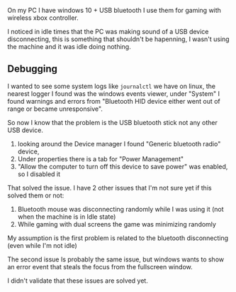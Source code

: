 
On my PC I have windows 10 + USB bluetooth I use them for gaming with wireless xbox controller.

I noticed in idle times that the PC was making sound of a USB device
disconnecting, this is something that shouldn't be hapenning, I wasn't using the
machine and it was idle doing nothing.

## Debugging

I wanted to see some system logs like `journalctl` we have on linux, the nearest
logger I found was the windows events viewer, under "System" I found warnings
and errors from "Bluetooth HID device either went out of range or became
unresponsive".

So now I know that the problem is the USB bluetooth stick not any other USB
device.

1. looking around the Device manager I found "Generic bluetooth radio" device,
1. Under properties there is a tab for "Power Management"
1. "Allow the computer to turn off this device to save power" was enabled, so I
   disabled it


That solved the issue. I have 2 other issues that I'm not sure yet if this
solved them or not:

1. Bluetooth mouse was disconnecting randomly while I was using it (not when the
   machine is in Idle state)
1. While gaming with dual screens the game was minimizing randomly

My assumption is the first problem is related to the bluetooth disconnecting
(even while I'm not idle)

The second issue Is probably the same issue, but windows wants to show an error
event that steals the focus from the fullscreen window.

I didn't validate that these issues are solved yet.
